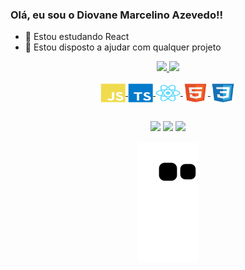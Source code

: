 ### Olá, eu sou o Diovane Marcelino Azevedo!!

- 🌱 Estou estudando React
- 🤝 Estou disposto a ajudar com qualquer projeto

<div align="center">
  <a href="https://github.com/diovaneMz">
  <img height="180em" src="https://github-readme-stats.vercel.app/api?username=diovaneMz&show_icons=true&theme=dracula&include_all_commits=true&count_private=true"/>
  <img height="180em" src="https://github-readme-stats.vercel.app/api/top-langs/?username=diovaneMz&layout=compact&langs_count=7&theme=dracula"/>
</div>
<div style="display: inline_block" align="center" ><br>
  <img 
       align="center" 
       alt="Diovane-Js" 
       height="30" 
       width="40" 
       src="https://raw.githubusercontent.com/devicons/devicon/master/icons/javascript/javascript-plain.svg">
  <img 
       align="center" 
       alt="Diovane-Ts" 
       height="30" 
       width="40" 
       src="https://raw.githubusercontent.com/devicons/devicon/master/icons/typescript/typescript-plain.svg">
  <img 
       align="center" 
       alt="Diovane-React" 
       height="30" width="40" 
       src="https://raw.githubusercontent.com/devicons/devicon/master/icons/react/react-original.svg">
  <img 
       align="center" 
       alt="Diovane-HTML" 
       height="30" 
       width="40"
       src="https://raw.githubusercontent.com/devicons/devicon/master/icons/html5/html5-original.svg">
  <img
       align="center" 
       alt="Diovane-CSS" 
       height="30" 
       width="40" 
       src="https://raw.githubusercontent.com/devicons/devicon/master/icons/css3/css3-original.svg">
</div>
  
  ##

<div align="center" >
  <a href="mailto:diovanemarcelinoazevedo@gmail.com" target="_blank"><img src="https://img.shields.io/badge/Gmail-D14836?style=for-the-badge&logo=gmail&logoColor=white" target="_blank"></a>
  <a href="https://discord.gg/wagxzStdcR" target="_blank"><img src="https://img.shields.io/badge/Discord-7289DA?style=for-the-badge&logo=discord&logoColor=white" target="_blank"></a>
  <a href="https://discord.gg/wagxzStdcR" target="_blank"><img src="https://img.shields.io/badge/Instagram-E4405F?style=for-the-badge&logo=instagram&logoColor=white" target="_blank"></a>
  
   ![Snake animation](https://github.com/diovaneMz/diovaneMz/blob/output/github-contribution-grid-snake.svg)
</div>


<!--
**diovaneMz/diovaneMz** is a ✨ _special_ ✨ repository because its `README.md` (this file) appears on your GitHub profile.

Here are some ideas to get you started:

- 🔭 I’m currently working on ...
- 🌱 I’m currently learning ...
- 👯 I’m looking to collaborate on ...
- 🤔 I’m looking for help with ...
- 💬 Ask me about ...
- 📫 How to reach me: ...
- 😄 Pronouns: ...
- ⚡ Fun fact: ...
-->
